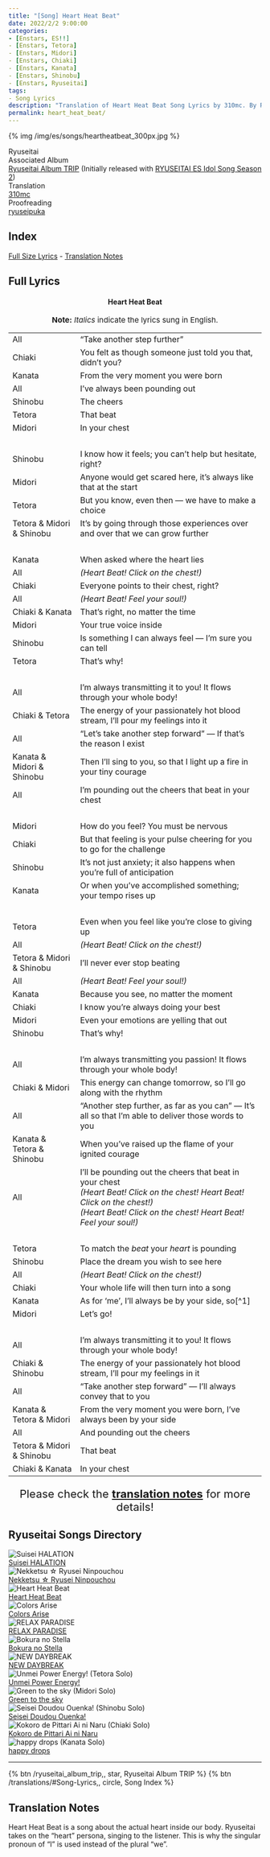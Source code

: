 ```yaml
---
title: "[Song] Heart Heat Beat"
date: 2022/2/2 9:00:00
categories:
- [Enstars, ES!!]
- [Enstars, Tetora]
- [Enstars, Midori]
- [Enstars, Chiaki]
- [Enstars, Kanata]
- [Enstars, Shinobu]
- [Enstars, Ryuseitai]
tags:
- Song Lyrics
description: "Translation of Heart Heat Beat Song Lyrics by 310mc. By Ryuseitai from the Ryuseitai Album TRIP."
permalink: heart_heat_beat/
---
```


{% img /img/es/songs/heartheatbeat_300px.jpg %}

<div class="three-wrapper" style="--storyColor:#5ac189;--storyColor-rgb:90,193,137;--storyColor-h:147.4;--storyColor-s:45.4%;--storyColor-l:55.5%;">
    <div class="info-area">
        <div class="info">
            <div class="info-item characters">
                <div class="label">
                    Ryuseitai
                </div>
                <div class="value">
                <a href="/categories/Enstars/Chiaki" character="Chiaki"></a>
                <a href="/categories/Enstars/Kanata" character="Kanata"></a>
                <a href="/categories/Enstars/Tetora" character="Tetora"></a>
								<a href="/categories/Enstars/Midori" character="Midori"></a>
                <a href="/categories/Enstars/Shinobu" character="Shinobu"></a>
                </div>
            </div>
            <div class="info-item one">
                <div class="label">
                    Associated Album
                </div>
                <div class="value">
                    <a href="/ryuseitai_album_trip">Ryuseitai Album TRIP</a> (Initially released with <a href="https://ensemble-stars.fandom.com/wiki/RYUSEITAI_%22Nekketsu%E2%98%86Ryusei_Ninpouchou%22_ES_Idol_Song_Season_2">RYUSEITAI ES Idol Song Season 2</a>)
                </div>
            </div>
            <div class="info-item two">
                <div class="label">
                    Translation
                </div>
                <div class="value">
                    <a href="/about">310mc</a>
                </div>
            </div>
            <div class="info-item three">
                <div class="label">
                   Proofreading
                </div>
                <div class="value">
                    <a href="https://ryuseipuka.notion.site/proofed-by-ryuseipuka-020757643ea94baabea5e7d21f325a8b" target="_blank">ryuseipuka</a>
                </div>
            </div>
        </div>
    </div>
</div>

<!-- more -->

## Index
<a href="#Full-Lyrics">Full Size Lyrics</a> - <a href="#Translation-Notes">Translation Notes</a></p>

## Full Lyrics

<h4 style="text-align:center;">Heart Heat Beat</h4>

<p style="text-align:center;font-size:15px;"><b>Note:</b> <em>Italics</em> indicate the lyrics sung in English.</p>

<table class="lyrics">
  <tr>
    <td class="name">All</td>
    <td>“Take another step further”</td>
  </tr>
  <tr>
    <td class="name"><span class="chiaki">Chiaki</span></td>
    <td>You felt as though someone just told you that, didn’t you?</td>
  </tr>
  <tr>
    <td class="name"><span class="kanata">Kanata</span></td>
    <td>From the very moment you were born</td>
  </tr>
  <tr>
    <td class="name">All</td>
    <td>I’ve always been pounding out</td>
  </tr>
  <tr>
    <td class="name"><span class="shinobu">Shinobu</span></td>
    <td>The cheers</td>
  </tr>
  <tr>
    <td class="name"><span class="tetora">Tetora</span></td>
    <td>That beat</td>
  </tr>
  <tr>
    <td class="name"><span class="midori">Midori</span></td>
    <td>In your chest</td>
  </tr>
  <tr>
    <td><br></td>
    <td><br></td>
  </tr>
  <tr>
    <td class="name"><span class="shinobu">Shinobu</span></td>
    <td>I know how it feels; you can’t help but hesitate, right?</td>
  </tr>
  <tr>
    <td class="name"><span class="midori">Midori</span></td>
    <td>Anyone would get scared here, it’s always like that at the start</td>
  </tr>
  <tr>
    <td class="name"><span class="tetora">Tetora</span></td>
    <td>But you know, even then — we have to make a choice</td>
  </tr>
  <tr>
    <td class="name"><span class="tetora">Tetora</span> & <span class="midori">Midori</span> & <span class="shinobu">Shinobu</span></td>
    <td>It’s by going through those experiences over and over that we can grow further</td>
  </tr>
  <tr>
    <td><br></td>
    <td><br></td>
  </tr>
  <tr>
    <td class="name"><span class="kanata">Kanata</span></td>
    <td>When asked where the heart lies</td>
  </tr>
  <tr>
    <td class="name">All</td>
    <td><em>(Heart Beat! Click on the chest!)</em></td>
  </tr>
  <tr>
    <td class="name"><span class="chiaki">Chiaki</span></td>
    <td>Everyone points to their chest, right?</td>
  </tr>
  <tr>
    <td class="name">All</td>
    <td><em>(Heart Beat! Feel your soul!)</em></td>
  </tr>
  <tr>
    <td class="name"><span class="chiaki">Chiaki</span> & <span class="kanata">Kanata</span></td>
    <td>That’s right, no matter the time</td>
  </tr>
  <tr>
    <td class="name"><span class="midori">Midori</span></td>
    <td>Your true voice inside</td>
  </tr>
  <tr>
    <td class="name"><span class="shinobu">Shinobu</span></td>
    <td>Is something I can always feel — I’m sure you can tell</td>
  </tr>
  <tr>
    <td class="name"><span class="tetora">Tetora</span></td>
    <td>That’s why!</td>
  </tr>
  <tr>
    <td><br></td>
    <td><br></td>
  </tr>
  <tr>
    <td class="name">All</td>
    <td>I’m always transmitting it to you! It flows through your whole body!</td>
  </tr>
  <tr>
    <td class="name"><span class="chiaki">Chiaki</span> & <span class="tetora">Tetora</span></td>
    <td>The energy of your passionately hot blood stream, I’ll pour my feelings into it</td>
  </tr>
  <tr>
    <td class="name">All</td>
    <td>“Let’s take another step forward” — If that’s the reason I exist</td>
  </tr>
  <tr>
    <td class="name"><span class="kanata">Kanata</span> & <span class="midori">Midori</span> & <span class="shinobu">Shinobu</span></td>
    <td>Then I’ll sing to you, so that I light up a fire in your tiny courage</td>
  </tr>
  <tr>
    <td class="name">All</td>
    <td>I’m pounding out the cheers that beat in your chest</td>
  </tr>
  <tr>
    <td><br></td>
    <td><br></td>
  </tr>
  <tr>
    <td class="name"><span class="midori">Midori</span></td>
    <td>How do you feel? You must be nervous</td>
  </tr>
  <tr>
    <td class="name"><span class="chiaki">Chiaki</span></td>
    <td>But that feeling is your pulse cheering for you to go for the challenge</td>
  </tr>
  <tr>
    <td class="name"><span class="shinobu">Shinobu</span></td>
    <td>It’s not just anxiety; it also happens when you’re full of anticipation</td>
  </tr>
  <tr>
    <td class="name"><span class="kanata">Kanata</span></td>
    <td>Or when you’ve accomplished something; your tempo rises up</td>
  </tr>
  <tr>
    <td><br></td>
    <td><br></td>
  </tr>
  <tr>
    <td class="name"><span class="tetora">Tetora</span></td>
    <td>Even when you feel like you’re close to giving up</td>
  </tr>
  <tr>
    <td class="name">All</td>
    <td><em>(Heart Beat! Click on the chest!)</em></td>
  </tr>
  <tr>
    <td class="name"><span class="tetora">Tetora</span> & <span class="midori">Midori</span> & <span class="shinobu">Shinobu</span></td>
    <td>I’ll never ever stop beating</td>
  </tr>
  <tr>
    <td class="name">All</td>
    <td><em>(Heart Beat! Feel your soul!)</em></td>
  </tr>
  <tr>
    <td class="name"><span class="kanata">Kanata</span></td>
    <td>Because you see, no matter the moment</td>
  </tr>
  <tr>
    <td class="name"><span class="chiaki">Chiaki</span></td>
    <td>I know you’re always doing your best</td>
  </tr>
  <tr>
    <td class="name"><span class="midori">Midori</span></td>
    <td>Even your emotions are yelling that out</td>
  </tr>
  <tr>
    <td class="name"><span class="shinobu">Shinobu</span></td>
    <td>That’s why!</td>
  </tr>
  <tr>
    <td><br></td>
    <td><br></td>
  </tr>
  <tr>
    <td class="name">All</td>
    <td>I’m always transmitting you passion! It flows through your whole body!</td>
  </tr>
  <tr>
    <td class="name"><span class="chiaki">Chiaki</span> & <span class="midori">Midori</span></td>
    <td>This energy can change tomorrow, so I’ll go along with the rhythm</td>
  </tr>
  <tr>
    <td class="name">All</td>
    <td>“Another step further, as far as you can” — It’s all so that I’m able to deliver those words to you</td>
  </tr>
  <tr>
    <td class="name"><span class="kanata">Kanata</span> & <span class="tetora">Tetora</span> & <span class="shinobu">Shinobu</span></td>
    <td>When you’ve raised up the flame of your ignited courage</td>
  </tr>
  <tr>
    <td class="name">All</td>
    <td>
    I’ll be pounding out the cheers that beat in your chest
    <br>
    <em>(Heart Beat! Click on the chest! Heart Beat! Click on the chest!)</em>
    <br>
    <em>(Heart Beat! Click on the chest! Heart Beat! Feel your soul!)</em>
    </td>
  </tr>
  <tr>
    <td><br></td>
    <td><br></td>
  </tr>
  <tr>
    <td class="name"><span class="tetora">Tetora</span></td>
    <td>To match the <em>beat</em> your <em>heart</em> is pounding</td>
  </tr>
  <tr>
    <td class="name"><span class="shinobu">Shinobu</span></td>
    <td>Place the dream you wish to see here</td>
  </tr>
  <tr>
    <td class="name">All</td>
    <td><em>(Heart Beat! Click on the chest!)</em></td>
  </tr>
  <tr>
    <td class="name"><span class="chiaki">Chiaki</span></td>
    <td>Your whole life will then turn into a song</td>
  </tr>
  <tr>
    <td class="name"><span class="kanata">Kanata</span></td>
    <td>As for ‘me’, I’ll always be by your side, so[^1]</td>
  </tr>
  <tr>
    <td class="name"><span class="midori">Midori</span></td>
    <td>Let’s go!</td>
  </tr>
  <tr>
    <td><br></td>
    <td><br></td>
  </tr>
  <tr>
    <td class="name">All</td>
    <td>I’m always transmitting it to you! It flows through your whole body!</td>
  </tr>
  <tr>
    <td class="name"><span class="chiaki">Chiaki</span> & <span class="shinobu">Shinobu</span></td>
    <td>The energy of your passionately hot blood stream, I’ll pour my feelings in it</td>
  </tr>
  <tr>
    <td class="name">All</td>
    <td>“Take another step forward” — I’ll always convey that to you</td>
  </tr>
  <tr>
    <td class="name"><span class="kanata">Kanata</span> & <span class="tetora">Tetora</span> & <span class="midori">Midori</span></td>
    <td>From the very moment you were born, I’ve always been by your side</td>
  </tr>
  <tr>
    <td class="name">All</td>
    <td>And pounding out the cheers</td>
  </tr>
  <tr>
    <td class="name"><span class="tetora">Tetora</span> & <span class="midori">Midori</span> & <span class="shinobu">Shinobu</span></td>
    <td>That beat</td>
  </tr>
  <tr>
    <td class="name"><span class="chiaki">Chiaki</span> & <span class="kanata">Kanata</span></td>
    <td>In your chest</td>
  </tr>
</table>

<p style="text-align:center;font-size:22px;">Please check the <a href="#Translation-Notes"><b>translation notes</b></a> for more details!</p>

## Ryuseitai Songs Directory

<div class="stories">
  <div class="story">
      <div class="thumbimage">
          <img
              src="/img/es/songs/suiseihalation_300px.jpg"
              alt="Suisei HALATION"
          />
      </div>
      <a href="/suisei_HALATION" class="storyName" target="_blank">
          <span>Suisei HALATION</span>
          <span class="read"></span>
      </a>
  </div>
  <div class="story">
      <div class="thumbimage">
          <img
              src="/img/es/songs/nekketsuryuseininpouchou_300px.jpg"
              alt="Nekketsu ☆ Ryusei Ninpouchou"
          />
      </div>
      <a href="/nekketsu_ryusei_ninpouchou" class="storyName" target="_blank">
          <span>Nekketsu ☆ Ryusei Ninpouchou</span>
          <span class="read"></span>
      </a>
  </div>
  <div class="story">
      <div class="thumbimage">
          <img
              src="/img/es/songs/heartheatbeat_300px.jpg"
              alt="Heart Heat Beat"
          />
      </div>
      <a href="/heart_heat_beat" class="storyName" target="_blank">
          <span>Heart Heat Beat</span>
          <span class="read"></span>
      </a>
  </div>
  <div class="story">
      <div class="thumbimage">
          <img
              src="/img/es/songs/colorsarise_300px.jpg"
              alt="Colors Arise"
          />
      </div>
      <a href="/colors_arise" class="storyName" target="_blank">
          <span>Colors Arise</span>
          <span class="read"></span>
      </a>
  </div>
  <div class="story">
      <div class="thumbimage">
          <img
              src="/img/es/songs/relaxparadise_300px.jpg"
              alt="RELAX PARADISE"
          />
      </div>
      <a href="/RELAX_PARADISE" class="storyName" target="_blank">
          <span>RELAX PARADISE</span>
          <span class="read"></span>
      </a>
  </div>
  <div class="story">
      <div class="thumbimage">
          <img
              src="/img/es/songs/bokuranostella_300px.jpg"
              alt="Bokura no Stella"
          />
      </div>
      <a href="/bokura_no_stella" class="storyName" target="_blank">
          <span>Bokura no Stella</span>
          <span class="read"></span>
      </a>
  </div>
  <div class="story">
      <div class="thumbimage">
          <img
              src="/img/es/ryuseitaialbumtrip/ryuseitaialbumtrip_300px.jpg"
              alt="NEW DAYBREAK"
          />
      </div>
      <a href="/NEW_DAYBREAK" class="storyName" target="_blank">
          <span>NEW DAYBREAK</span>
          <span class="read"></span>
      </a>
  </div>
  <div class="story">
      <div class="thumbimage">
          <img
              src="/img/es/ryuseitaialbumtrip/tetorasolo_300px.jpg"
              alt="Unmei Power Energy! (Tetora Solo)"
          />
      </div>
      <a href="/unmei_power_energy" class="storyName" target="_blank">
          <span>Unmei Power Energy!</span>
          <span class="read"></span>
      </a>
  </div>
  <div class="story">
      <div class="thumbimage">
          <img
              src="/img/es/ryuseitaialbumtrip/midorisolo_300px.jpg"
              alt="Green to the sky (Midori Solo)"
          />
      </div>
      <a href="/green_to_the_sky" class="storyName" target="_blank">
          <span>Green to the sky</span>
          <span class="read"></span>
      </a>
  </div>
  <div class="story">
      <div class="thumbimage">
          <img
              src="/img/es/ryuseitaialbumtrip/shinobusolo_300px.jpg"
              alt="Seisei Doudou Ouenka! (Shinobu Solo)"
          />
      </div>
      <a href="/seisei_doudou_ouenka" class="storyName" target="_blank">
          <span>Seisei Doudou Ouenka!</span>
          <span class="read"></span>
      </a>
  </div>
  <div class="story">
      <div class="thumbimage">
          <img
              src="/img/es/ryuseitaialbumtrip/chiakisolo_300px.jpg"
              alt="Kokoro de Pittari Ai ni Naru (Chiaki Solo)"
          />
      </div>
      <a href="/kokoro_de_pittari_ai_ni_naru" class="storyName" target="_blank">
          <span>Kokoro de Pittari Ai ni Naru</span>
          <span class="read"></span>
      </a>
  </div>
  <div class="story">
      <div class="thumbimage">
          <img
              src="/img/es/ryuseitaialbumtrip/kanatasolo_300px.jpg"
              alt="happy drops (Kanata Solo)"
          />
      </div>
      <a href="/happy_drops" class="storyName" target="_blank">
          <span>happy drops</span>
          <span class="read"></span>
      </a>
  </div>
</div>

<hr>

<div toc>
{% btn /ryuseitai_album_trip,, star, Ryuseitai Album TRIP %}
{% btn /translations/#Song-Lyrics,, circle, Song Index %}
</div>

## Translation Notes

Heart Heat Beat is a song about the actual heart inside our body. Ryuseitai takes on the “heart” persona, singing to the listener. This is why the singular pronoun of “I” is used instead of the plural “we”.

[^1]: The first-person pronoun in quotations is <em>boku</em>. It’s the only line in the song that has a first-person pronoun in the Japanese lyrics. As Kanata is the one in Ryuseitai who refers to himself with <em>boku</em>, it suits him to sing this line.